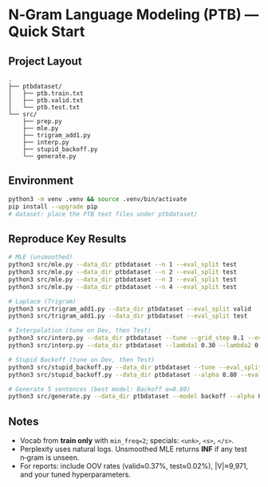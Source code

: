 # N‑Gram Language Modeling (PTB) — Quick Start

## Project Layout
```
.
├── ptbdataset/
│   ├── ptb.train.txt
│   ├── ptb.valid.txt
│   └── ptb.test.txt
└── src/
    ├── prep.py
    ├── mle.py
    ├── trigram_add1.py
    ├── interp.py
    ├── stupid_backoff.py
    └── generate.py
```

## Environment
```bash
python3 -m venv .venv && source .venv/bin/activate
pip install --upgrade pip
# dataset: place the PTB text files under ptbdataset/
```

## Reproduce Key Results
```bash
# MLE (unsmoothed)
python3 src/mle.py --data_dir ptbdataset --n 1 --eval_split test
python3 src/mle.py --data_dir ptbdataset --n 2 --eval_split test
python3 src/mle.py --data_dir ptbdataset --n 3 --eval_split test
python3 src/mle.py --data_dir ptbdataset --n 4 --eval_split test

# Laplace (Trigram)
python3 src/trigram_add1.py --data_dir ptbdataset --eval_split valid
python3 src/trigram_add1.py --data_dir ptbdataset --eval_split test

# Interpolation (tune on Dev, then Test)
python3 src/interp.py --data_dir ptbdataset --tune --grid_step 0.1 --eval_split valid
python3 src/interp.py --data_dir ptbdataset --lambda1 0.30 --lambda2 0.50 --lambda3 0.20 --eval_split test

# Stupid Backoff (tune on Dev, then Test)
python3 src/stupid_backoff.py --data_dir ptbdataset --tune --eval_split valid
python3 src/stupid_backoff.py --data_dir ptbdataset --alpha 0.80 --eval_split test

# Generate 5 sentences (best model: Backoff α=0.80)
python3 src/generate.py --data_dir ptbdataset --model backoff --alpha 0.80 --num 5 --max_len 25 --seed 7
```

## Notes
- Vocab from **train only** with `min_freq=2`; specials: `<unk>`, `<s>`, `</s>`.
- Perplexity uses natural logs. Unsmoothed MLE returns **INF** if any test n‑gram is unseen.
- For reports: include OOV rates (valid≈0.37%, test≈0.02%), |V|≈9,971, and your tuned hyperparameters.